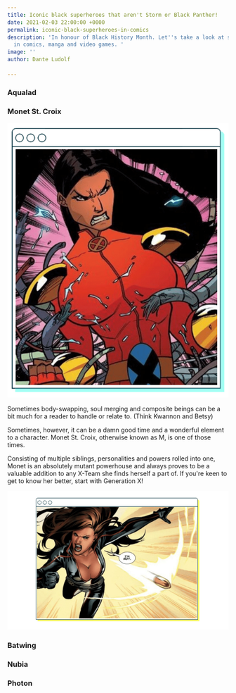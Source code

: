 ```yaml
---
title: Iconic black superheroes that aren't Storm or Black Panther!
date: 2021-02-03 22:00:00 +0000
permalink: iconic-black-superheroes-in-comics
description: 'In honour of Black History Month. Let''s take a look at some black excellence
  in comics, manga and video games. '
image: ''
author: Dante Ludolf

---
```

### Aqualad

### Monet St. Croix

![](/uploads/m-1.png)

Sometimes body-swapping, soul merging and composite beings can be a bit much for a reader to handle or relate to. (Think Kwannon and Betsy)

Sometimes, however, it can be a damn good time and a wonderful element to a character. Monet St. Croix, otherwise known as M, is one of those times.

Consisting of multiple siblings, personalities and powers rolled into one, Monet is an absolutely mutant powerhouse and always proves to be a valuable addition to any X-Team she finds herself a part of. If you're keen to get to know her better, start with Generation X!

![](/uploads/m-2.png)

### Batwing

### Nubia

### Photon